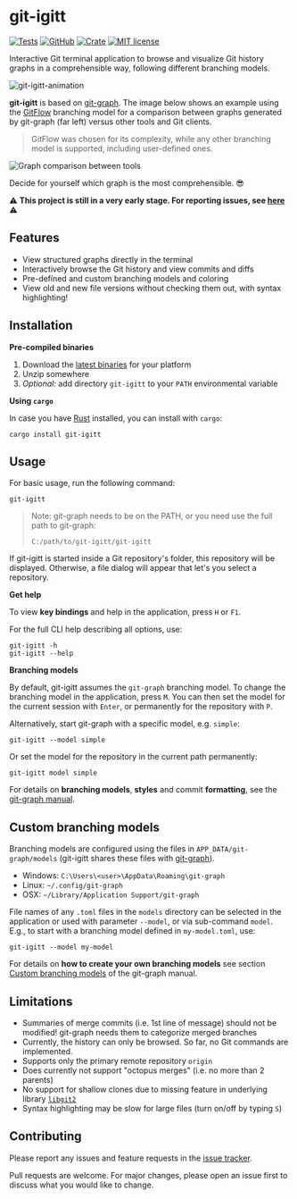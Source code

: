 # git-igitt

[![Tests](https://github.com/mlange-42/git-igitt/actions/workflows/tests.yml/badge.svg)](https://github.com/mlange-42/git-igitt/actions/workflows/tests.yml)
[![GitHub](https://img.shields.io/badge/github-repo-blue?logo=github)](https://github.com/mlange-42/git-igitt)
[![Crate](https://img.shields.io/crates/v/git-igitt.svg)](https://crates.io/crates/git-igitt)
[![MIT license](https://img.shields.io/github/license/mlange-42/git-igitt)](https://github.com/mlange-42/git-igitt/blob/master/LICENSE)

Interactive Git terminal application to browse and visualize Git history graphs in a comprehensible way, following different branching models.

![git-igitt-animation](https://user-images.githubusercontent.com/44003176/104823331-af30cd00-5849-11eb-97b5-1bea6efc133c.gif)

**git-igitt** is based on [git-graph](https://github.com/mlange-42/git-graph). The image below shows an example using the [GitFlow](https://nvie.com/posts/a-successful-git-branching-model/) branching model for a comparison between graphs generated by git-graph (far left) versus other tools and Git clients.

> GitFlow was chosen for its complexity, while any other branching model is supported, including user-defined ones.

![Graph comparison between tools](https://user-images.githubusercontent.com/44003176/103466403-36a81780-4d45-11eb-90cc-167d210d7a52.png)

Decide for yourself which graph is the most comprehensible. :sunglasses:

:warning: **This project is still in a very early stage. For reporting issues, see [here](#contributing)** :warning:

## Features

* View structured graphs directly in the terminal
* Interactively browse the Git history and view commits and diffs
* Pre-defined and custom branching models and coloring
* View old and new file versions without checking them out, with syntax highlighting!

## Installation

**Pre-compiled binaries**

1. Download the [latest binaries](https://github.com/mlange-42/git-igitt/releases) for your platform
2. Unzip somewhere
3. *Optional:* add directory `git-igitt` to your `PATH` environmental variable

**Using `cargo`**

In case you have [Rust](https://www.rust-lang.org/) installed, you can install with `cargo`:

```
cargo install git-igitt
```

## Usage

For basic usage, run the following command:

```
git-igitt
```

> Note: git-graph needs to be on the PATH, or you need use the full path to git-graph:
>
> ```
> C:/path/to/git-igitt/git-igitt
> ```

If git-igitt is started inside a Git repository's folder, this repository will be displayed. Otherwise, a file dialog will appear that let's you select a repository.

**Get help**

To view **key bindings** and help in the application, press `H` or `F1`.

For the full CLI help describing all options, use:

```
git-igitt -h
git-igitt --help
```

**Branching models**

By default, git-igitt assumes the `git-graph` branching model. To change the branching model in the application, press `M`. You can then set the model for the current session with `Enter`, or permanently for the repository with `P`.

Alternatively, start git-graph with a specific model, e.g. `simple`:

```
git-igitt --model simple
```

Or set the model for the repository in the current path permanently:

```
git-igitt model simple
```

For details on **branching models**, **styles** and commit **formatting**, see the [git-graph manual](https://github.com/mlange-42/git-graph/blob/master/docs/manual.md).

## Custom branching models

Branching models are configured using the files in `APP_DATA/git-graph/models` (git-igitt shares these files with [git-graph](https://github.com/mlange-42/git-graph)).

* Windows: `C:\Users\<user>\AppData\Roaming\git-graph`
* Linux: `~/.config/git-graph`
* OSX: `~/Library/Application Support/git-graph`

File names of any `.toml` files in the `models` directory can be selected in the application or used with parameter `--model`, or via sub-command `model`. E.g., to start with a branching model defined in `my-model.toml`, use:

```
git-igitt --model my-model
```

For details on **how to create your own branching models** see section
[Custom branching models](https://github.com/mlange-42/git-graph/blob/master/docs/manual.md#custom-branching-models) of the git-graph manual.

## Limitations

* Summaries of merge commits (i.e. 1st line of message) should not be modified! git-graph needs them to categorize merged branches
* Currently, the history can only be browsed. So far, no Git commands are implemented.
* Supports only the primary remote repository `origin`
* Does currently not support "octopus merges" (i.e. no more than 2 parents)
* No support for shallow clones due to missing feature in underlying library [`libgit2`](https://github.com/libgit2/libgit2)
* Syntax highlighting may be slow for large files (turn on/off by typing `S`)

## Contributing

Please report any issues and feature requests in the [issue tracker](https://github.com/mlange-42/git-igitt/issues).

Pull requests are welcome. For major changes, please open an issue first to discuss what you would like to change.
